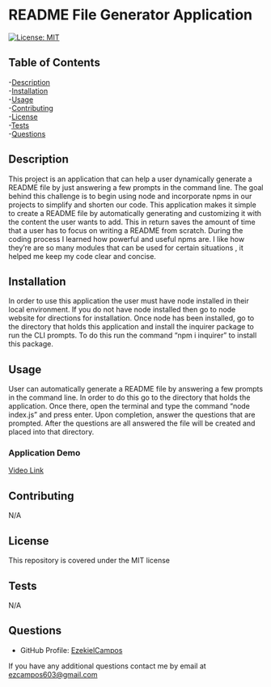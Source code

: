 
# README File Generator Application

[![License: MIT](https://cdn.prod.website-files.com/5e0f1144930a8bc8aace526c/65dd9eb5aaca434fac4f1c34_License-MIT-blue.svg)](/LICENSE)


## Table of Contents
-[Description](#description)
<br/>
-[Installation](#installation)
<br/>
-[Usage](#usage)
<br/>
-[Contributing](#contributing)
<br/>
-[License](#license)
<br/>
-[Tests](#tests)
<br/>
-[Questions](#questions)
<br/>

## Description

This project is an application that can help a user dynamically generate a README file by just answering a few prompts in the command line.  The goal behind this challenge is to begin using node and incorporate npms in our projects to simplify and shorten our code.  This application makes it simple to create a README file by automatically generating and customizing it with the content the user wants to add.   This in return saves the amount of time that a user has to focus on writing a README from scratch.  During the coding process I learned how powerful and useful npms are.  I like how they’re are so many modules that can be used for certain situations , it helped me keep my code clear and concise.

## Installation

In order to use this application the user must have node installed in their local environment.  If you do not have node installed then go to node website for directions for installation. Once node has been installed, go to the directory that holds this application and install the inquirer package to run the CLI prompts.  To do this run the command “npm i inquirer” to install this package.

## Usage

User can automatically generate a README file by answering a few prompts in the command line.  In order to do this go to the directory that holds the application.  Once there, open the terminal and type the command “node index.js” and press enter.  Upon completion, answer the questions that are prompted. After the questions are all answered the file will be created and placed into that directory.
### Application Demo 
[Video Link](https://drive.google.com/file/d/1LoYdYTM7hSnBke17cW3pHsg3QXn8Rher/view)

## Contributing

N/A
## License

This repository is covered under the MIT license

## Tests

N/A


## Questions

* GitHub Profile: [EzekielCampos](https://github.com/EzekielCampos)

If you have any additional questions contact me by email at ezcampos603@gmail.com

